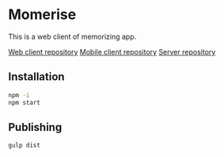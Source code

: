 # Momerise
This is a web client of memorizing app.

[Web client repository](https://github.com/ikuto0608/mwa_client)
[Mobile client repository](https://github.com/ikuto0608/mwa_client_mobile)
[Server repository](https://github.com/ikuto0608/mwa_server)

## Installation

```bash
npm -i
npm start
```

## Publishing

```bash
gulp dist
```
